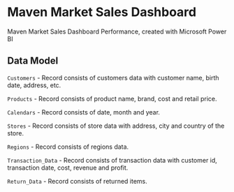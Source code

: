 # Maven Market Sales Dashboard

Maven Market Sales Dashboard Performance, created with Microsoft Power BI

## Data Model

`Customers` - Record consists of customers data with customer name, birth date, address, etc.

`Products` - Record consists of product name, brand, cost and retail price.

`Calendars` - Record consists of date, month and year.

`Stores` - Record consists of store data with address, city and country of the store.

`Regions` - Record consists of regions data.

`Transaction_Data` - Record consists of transaction data with customer id, transaction date, cost, revenue and profit.

`Return_Data` - Record consists of returned items.
